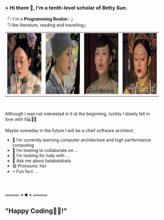   ### > Hi there 👋, I'm a tenth-level scholar of Betty Sun.

<!--
**pudding-art/pudding-art** is a  _special_  repository because its `README.md` (this file) appears on your GitHub profile.-->


「✨I'm a **Programming Rookie**✨」
</br>
「I like literature, reading and travelling」

<table>
  <tr>
    <td><img height=200 src="https://github.com/pudding-art/pudding-art/blob/main/asserts/betty1.png?raw=true"></td>
        <td><img height=200 src="https://github.com/pudding-art/pudding-art/blob/main/betty3.png?raw=true"></td>
           <td><img height=200 src="https://github.com/pudding-art/pudding-art/blob/main/betty4.png?raw=true"></td>
    <td><img height=200 src="https://github.com/pudding-art/pudding-art/blob/main/asserts/betty2.png?raw=true"></td>
  </tr>
 </table>
 </br>

 </br>
Although I was not interested in it at the beginning,
luckily I slowly fell in love with it💻👨‍💻

Maybe someday in the future I will be a chief software architect.

- 🌱 I’m currently learning computer architecture and high performance computing
- 👯 I’m looking to collaborate on ...
- 🤔 I’m looking for help with ...
- 💬 Ask me about balabalabala
- 😄 Pronouns: her
- ⚡ Fun fact: ...

</br>

### ════ ⋆★⋆ ════</br>
## "Happy Coding👨‍💻!"
                                                  

